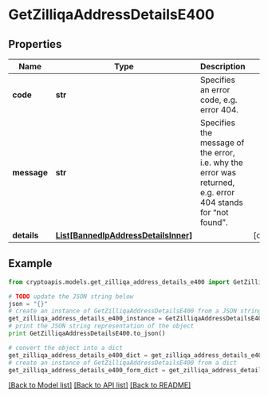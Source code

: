 # GetZilliqaAddressDetailsE400


## Properties
Name | Type | Description | Notes
------------ | ------------- | ------------- | -------------
**code** | **str** | Specifies an error code, e.g. error 404. | 
**message** | **str** | Specifies the message of the error, i.e. why the error was returned, e.g. error 404 stands for “not found”. | 
**details** | [**List[BannedIpAddressDetailsInner]**](BannedIpAddressDetailsInner.md) |  | [optional] 

## Example

```python
from cryptoapis.models.get_zilliqa_address_details_e400 import GetZilliqaAddressDetailsE400

# TODO update the JSON string below
json = "{}"
# create an instance of GetZilliqaAddressDetailsE400 from a JSON string
get_zilliqa_address_details_e400_instance = GetZilliqaAddressDetailsE400.from_json(json)
# print the JSON string representation of the object
print GetZilliqaAddressDetailsE400.to_json()

# convert the object into a dict
get_zilliqa_address_details_e400_dict = get_zilliqa_address_details_e400_instance.to_dict()
# create an instance of GetZilliqaAddressDetailsE400 from a dict
get_zilliqa_address_details_e400_form_dict = get_zilliqa_address_details_e400.from_dict(get_zilliqa_address_details_e400_dict)
```
[[Back to Model list]](../README.md#documentation-for-models) [[Back to API list]](../README.md#documentation-for-api-endpoints) [[Back to README]](../README.md)


